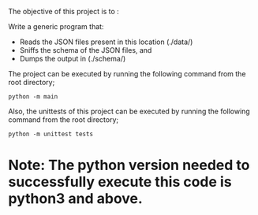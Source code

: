 The objective of this project is to :

Write a generic program that:
- Reads the JSON files present in this location (./data/)
- Sniffs the schema of the JSON files, and
- Dumps the output in (./schema/)

The project can be executed by running the following command from the root directory;
```
python -m main
```
Also, the unittests of this project can be executed by running the following command from the root directory;
```
python -m unittest tests
```
# Note: The python version needed to successfully execute this code is python3 and above.
